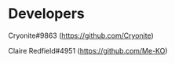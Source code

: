 # Developers
Cryonite#9863 (https://github.com/Cryonite)

Claire Redfield#4951 (https://github.com/Me-KO)

